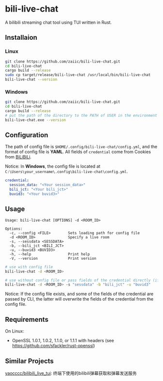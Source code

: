 # bili-live-chat

A bilibili streaming chat tool using TUI written in Rust.

## Installaion

### Linux

```bash
git clone https://github.com/zaiic/bili-live-chat.git
cd bili-live-chat
cargo build --release
sudo cp target/release/bili-live-chat /usr/local/bin/bili-live-chat
bili-live-chat --version
```

### Windows

```bash
git clone https://github.com/zaiic/bili-live-chat.git
cd bili-live-chat
cargo build --release
# put the path of the directory to the PATH of USER in the environment variable for global use
bili-live-chat.exe --version
```

## Configuration

The path of config file is `$HOME/.config/bili-live-chat/config.yml`, and the format of config file is **YAML**.
All fields of `credential` come from Cookies from [BiLiBiLi](https://www.bilibili.com).

Notice: In **Windows**, the config file is located at `C:\Users\your_username\.config\bili-live-chat\config.yml`.

```yaml
credential:
  session_data: "<Your session_data>"
  bili_jct: "<Your bili_jct>"
  buvid3: "<Your buvid3>"
```

## Usage

```
Usage: bili-live-chat [OPTIONS] -d <ROOM_ID>

Options:
  -c, --config <FILE>        Sets loading path for config file
  -d <ROOM_ID>               Specify a live room
  -s, --sessdata <SESSDATA>  
  -b, --bili_jct <BILI_JCT>  
  -u, --buvid3 <BUVID3>      
  -h, --help                 Print help
  -V, --version              Print version
```
```bash
# use with config file
bili-live-chat -d <ROOM_ID>

# use without config file or pass fields of the credential directly (if the config file does not exist)
bili-live-chat -d <ROOM_ID> -s "sessdata" -b "bili_jct" -u "buvid3"
```

Notice: If the config file exists, and some of the fields of the credential are passed by CLI, the latter will overwrite the fields of the credential from the config file.

## Requirements

On Linux:
- OpenSSL 1.0.1, 1.0.2, 1.1.0, or 1.1.1 with headers (see https://github.com/sfackler/rust-openssl)

## Similar Projects

[yaocccc/bilibili_live_tui](https://github.com/yaocccc/bilibili_live_tui): 终端下使用的bilibili弹幕获取和弹幕发送服务 
